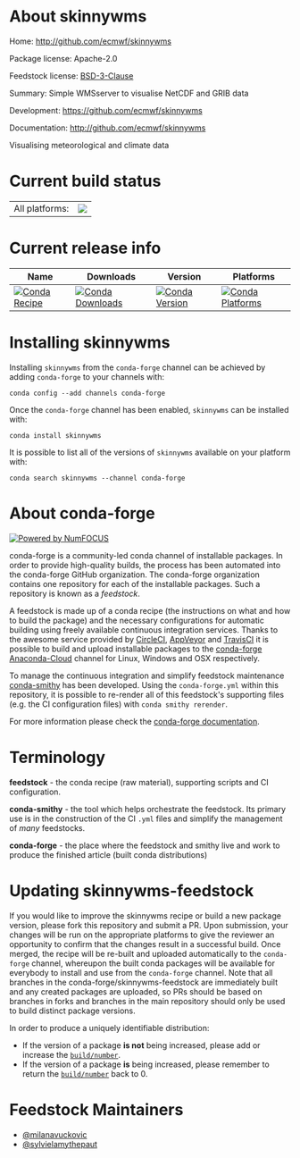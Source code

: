 About skinnywms
===============

Home: http://github.com/ecmwf/skinnywms

Package license: Apache-2.0

Feedstock license: [BSD-3-Clause](https://github.com/conda-forge/skinnywms-feedstock/blob/master/LICENSE.txt)

Summary: Simple WMSserver to visualise NetCDF and GRIB data

Development: https://github.com/ecmwf/skinnywms

Documentation: http://github.com/ecmwf/skinnywms

Visualising meteorological and climate data

Current build status
====================


<table><tr><td>All platforms:</td>
    <td>
      <a href="https://dev.azure.com/conda-forge/feedstock-builds/_build/latest?definitionId=7456&branchName=master">
        <img src="https://dev.azure.com/conda-forge/feedstock-builds/_apis/build/status/skinnywms-feedstock?branchName=master">
      </a>
    </td>
  </tr>
</table>

Current release info
====================

| Name | Downloads | Version | Platforms |
| --- | --- | --- | --- |
| [![Conda Recipe](https://img.shields.io/badge/recipe-skinnywms-green.svg)](https://anaconda.org/conda-forge/skinnywms) | [![Conda Downloads](https://img.shields.io/conda/dn/conda-forge/skinnywms.svg)](https://anaconda.org/conda-forge/skinnywms) | [![Conda Version](https://img.shields.io/conda/vn/conda-forge/skinnywms.svg)](https://anaconda.org/conda-forge/skinnywms) | [![Conda Platforms](https://img.shields.io/conda/pn/conda-forge/skinnywms.svg)](https://anaconda.org/conda-forge/skinnywms) |

Installing skinnywms
====================

Installing `skinnywms` from the `conda-forge` channel can be achieved by adding `conda-forge` to your channels with:

```
conda config --add channels conda-forge
```

Once the `conda-forge` channel has been enabled, `skinnywms` can be installed with:

```
conda install skinnywms
```

It is possible to list all of the versions of `skinnywms` available on your platform with:

```
conda search skinnywms --channel conda-forge
```


About conda-forge
=================

[![Powered by NumFOCUS](https://img.shields.io/badge/powered%20by-NumFOCUS-orange.svg?style=flat&colorA=E1523D&colorB=007D8A)](http://numfocus.org)

conda-forge is a community-led conda channel of installable packages.
In order to provide high-quality builds, the process has been automated into the
conda-forge GitHub organization. The conda-forge organization contains one repository
for each of the installable packages. Such a repository is known as a *feedstock*.

A feedstock is made up of a conda recipe (the instructions on what and how to build
the package) and the necessary configurations for automatic building using freely
available continuous integration services. Thanks to the awesome service provided by
[CircleCI](https://circleci.com/), [AppVeyor](https://www.appveyor.com/)
and [TravisCI](https://travis-ci.com/) it is possible to build and upload installable
packages to the [conda-forge](https://anaconda.org/conda-forge)
[Anaconda-Cloud](https://anaconda.org/) channel for Linux, Windows and OSX respectively.

To manage the continuous integration and simplify feedstock maintenance
[conda-smithy](https://github.com/conda-forge/conda-smithy) has been developed.
Using the ``conda-forge.yml`` within this repository, it is possible to re-render all of
this feedstock's supporting files (e.g. the CI configuration files) with ``conda smithy rerender``.

For more information please check the [conda-forge documentation](https://conda-forge.org/docs/).

Terminology
===========

**feedstock** - the conda recipe (raw material), supporting scripts and CI configuration.

**conda-smithy** - the tool which helps orchestrate the feedstock.
                   Its primary use is in the construction of the CI ``.yml`` files
                   and simplify the management of *many* feedstocks.

**conda-forge** - the place where the feedstock and smithy live and work to
                  produce the finished article (built conda distributions)


Updating skinnywms-feedstock
============================

If you would like to improve the skinnywms recipe or build a new
package version, please fork this repository and submit a PR. Upon submission,
your changes will be run on the appropriate platforms to give the reviewer an
opportunity to confirm that the changes result in a successful build. Once
merged, the recipe will be re-built and uploaded automatically to the
`conda-forge` channel, whereupon the built conda packages will be available for
everybody to install and use from the `conda-forge` channel.
Note that all branches in the conda-forge/skinnywms-feedstock are
immediately built and any created packages are uploaded, so PRs should be based
on branches in forks and branches in the main repository should only be used to
build distinct package versions.

In order to produce a uniquely identifiable distribution:
 * If the version of a package **is not** being increased, please add or increase
   the [``build/number``](https://docs.conda.io/projects/conda-build/en/latest/resources/define-metadata.html#build-number-and-string).
 * If the version of a package **is** being increased, please remember to return
   the [``build/number``](https://docs.conda.io/projects/conda-build/en/latest/resources/define-metadata.html#build-number-and-string)
   back to 0.

Feedstock Maintainers
=====================

* [@milanavuckovic](https://github.com/milanavuckovic/)
* [@sylvielamythepaut](https://github.com/sylvielamythepaut/)

